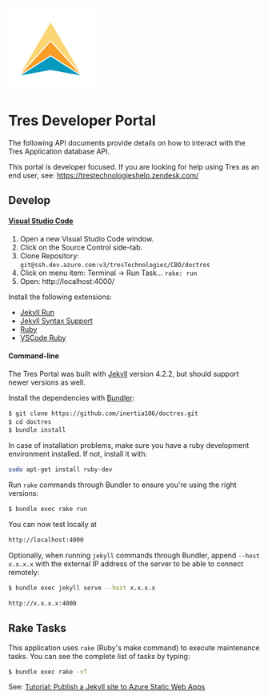 <div class="pull-right"><img src="https://github.com/inertia186/doctres/raw/main/logo.png" /></div>

# Tres Developer Portal

The following API documents provide details on how to interact with the Tres Application database API.

This portal is developer focused.  If you are looking for help using Tres as an end user, see: https://trestechnologieshelp.zendesk.com/

## Develop

#### [Visual Studio Code](https://code.visualstudio.com/Download)

1. Open a new Visual Studio Code window.
2. Click on the Source Control side-tab.
3. Clone Repository: `git@ssh.dev.azure.com:v3/tresTechnologies/CBO/doctres`
4. Click on menu item: Terminal -> Run Task... `rake: run`
5. Open: http://localhost:4000/ 

Install the following extensions:

* [Jekyll Run](https://marketplace.visualstudio.com/items?itemName=Dedsec727.jekyll-run)
* [Jekyll Syntax Support](https://marketplace.visualstudio.com/items?itemName=ginfuru.ginfuru-vscode-jekyll-syntax)
* [Ruby](https://marketplace.visualstudio.com/items?itemName=rebornix.Ruby)
* [VSCode Ruby](https://marketplace.visualstudio.com/items?itemName=rebornix.Rubywingrunr21.vscode-ruby)

#### Command-line

The Tres Portal was built with [Jekyll](http://jekyllrb.com/) version 4.2.2, but should support newer versions as well.

Install the dependencies with [Bundler](http://bundler.io/):

~~~bash
$ git clone https://github.com/inertia186/doctres.git
$ cd doctres
$ bundle install
~~~

In case of installation problems, make sure you have a ruby development environment installed. If not, install it with:

```bash
sudo apt-get install ruby-dev
```

Run `rake` commands through Bundler to ensure you're using the right versions:

~~~bash
$ bundle exec rake run 
~~~

You can now test locally at
~~~bash
http://localhost:4000
~~~

Optionally, when running `jekyll` commands through Bundler, append `--host x.x.x.x` with the external IP address of the server to be able to connect remotely:
~~~bash
$ bundle exec jekyll serve --host x.x.x.x
~~~
~~~bash
http://x.x.x.x:4000
~~~

## Rake Tasks

This application uses `rake` (Ruby's make command) to execute maintenance tasks.  You can see the complete list of tasks by typing:

```bash
$ bundle exec rake -vT
```

See: [Tutorial: Publish a Jekyll site to Azure Static Web Apps](https://docs.microsoft.com/en-us/azure/static-web-apps/publish-jekyll)
